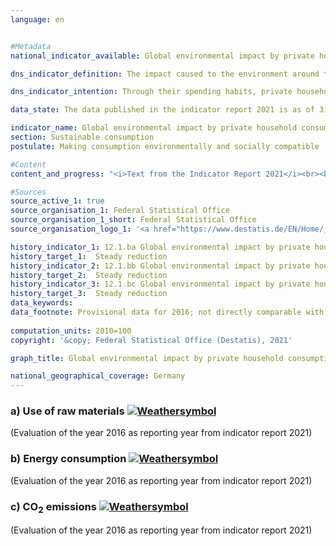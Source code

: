 ```yaml
---
language: en    


#Metadata    
national_indicator_available: Global environmental impact by private household consumption    

dns_indicator_definition: The impact caused to the environment around the world by private household consumption is shown here by three indicators. They are domestic and foreign energy consumption, emissions of carbon dioxide (CO<sub>2</sub>) and the use of raw materials in connection with the production and use of all goods destined for the consumption of private households in Germany.    

dns_indicator_intention: Through their spending habits, private households are responsible for a significant proportion of an economy’s consumption of resources. That consumption occurs not only within the country in question but also indirectly includes the consumption which is involved in the production of imported goods. The indicator therefore provides information about the impact being done to the environment on a global scale as a result of private household consumption. Reducing energy consumption, for example, will conserve resources both domestically and abroad and prevent environmentally harmful carbon dioxide emissions. The intention of the German Government is to continuously cut the environmental impact that occurs in connection with private household consumption in all three areas.    

data_state: The data published in the indicator report 2021 is as of 31.12.2020. The data shown on the DNS-Online-Platform is updated regularly, so that more current data may be available online than published in the indicator report 2021.    

indicator_name: Global environmental impact by private household consumption    
section: Sustainable consumption    
postulate: Making consumption environmentally and socially compatible    

#Content    
content_and_progress: "<i>Text from the Indicator Report 2021</i><br><br>The spending habits of private households affect the environment in various ways. This indicator reflects three of the factors behind this impact, namely energy, CO<sub>2</sub> emissions and the use of raw materials. The relevant data are collected  in the environmental economic accounts of a range of governmental and non-governmental sources.<br><br>Resources may be consumed by households directly or indirectly. Direct consumption might be the use of gas for heating, fuel for transport or food to eat. Resources are also tied up or consumed at every stage of the process of manufacturing and transporting consumer goods both within Germany and abroad. All of that counts as indirect consumption by German private households when they buy and use those goods. Both types of consumption are included in the present indicator, the environmental impact represented in terms of energy, raw materials and CO<sub>2</sub>.<br><br>The use of raw materials, energy consumption and CO<sub>2</sub> emissions are closely interconnected. To use coal, oil and gas – material resources – in power plants and boilers to produce electricity and heat is simultaneously to consume energy. As a rule, the burning of fuels also results in the emission of CO<sub>2</sub>.<br><br>However, the use of raw materials is not restricted to fuels. This is clear from the time series in the graph: while the data for energy consumption and emissions follow a fluctuating but generally downwards trend, the change in the use of raw materials is less marked. That factor is made up both of abiotic resources, which include other mineral resources like sand and salts as well as fuels, and of renewable resources like the products of farming and forestry. While the use of abiotic resources is steadily shrinking, there are greater fluctuations in the area of agricultural products. This resulted in a slight overall reduction of 3% between 2010 and 2016.<br><br>In contrast, energy consumption went down by 6% during the same period. Energy loss incurred during the generation of electricity and district heat for consumption by private households is counted as indirect consumption. Energy consumption can be split according to the different fields in which it occurs, namely home life, transport, food, other products and services. At around 3,402 petajoules in total, home life accounted for the largest proportion, 36% of private household consumption, in 2016.<br><br>A similar trend can be seen in CO<sub>2</sub> emissions. The vast majority of emissions are generated indirectly, during the manufacturing process of consumer goods in Germany and abroad, rather than during the actual consumption of the goods. The total CO<sub>2</sub> emissions caused by private household consumption in 2016 amounted to 667 million tonnes. The ratio of direct to indirect emissions was around 1:2. Between 2010 and 2016, direct CO<sub>2</sub> emissions fell by 6%, while the emissions footprint of consumer goods fell by 1%. The last five years, on the other hand, show no reduction but a slight increase in emissions.<br><br>This indicator can be usefully cross-referenced with indicator [8.1](https://sustainabledevelopment-deutschland.github.io/en/8-1-a/) on raw material input productivity."    

#Sources    
source_active_1: true
source_organisation_1: Federal Statistical Office
source_organisation_1_short: Federal Statistical Office
source_organisation_logo_1: '<a href="https://www.destatis.de/EN/Home/_node.html"><img src="https://g205sdgs.github.io/sdg-indicators/public/LogosEn/destatis.png" alt=" Federal Statistical Office" title="Click here to visit the homepage of the organization" style="border: transparent"/></a>'    

history_indicator_1: 12.1.ba Global environmental impact by private household consumption – use of raw materials                    
history_target_1:  Steady reduction
history_indicator_2: 12.1.bb Global environmental impact by private household consumption – energy consumption                    
history_target_2:  Steady reduction
history_indicator_3: 12.1.bc Global environmental impact by private household consumption – CO<sub>2</sub> emissions                    
history_target_3:  Steady reduction    
data_keywords:    
data_footnote: Provisional data for 2016; not directly comparable with previous years due to methodological changes.    
    
computation_units: 2010=100    
copyright: '&copy; Federal Statistical Office (Destatis), 2021'    

graph_title: Global environmental impact by private household consumption    

national_geographical_coverage: Germany    
---    
```

<div>
  <div class="my-header">
    <h3>a) Use of raw materials
      <a href="https://sustainabledevelopment-deutschland.github.io/en/status/"><img src="https://g205sdgs.github.io/sdg-indicators/public/Wettersymbole/Sonne.png" title="If the trend continues, the target value will be met or the difference between the target value and the current value will be less than 5&nbsp;%" alt="Weathersymbol" />
      </a>
    </h3>
  </div>
  <div class="my-header-note">
    <span> (Evaluation of the year 2016 as reporting year from indicator report 2021)</span>
  </div>
</div>
<div>
  <div class="my-header">
    <h3>b) Energy consumption
      <a href="https://sustainabledevelopment-deutschland.github.io/en/status/"><img src="https://g205sdgs.github.io/sdg-indicators/public/Wettersymbole/Leicht bewölkt.png" title="If the trend continues, the indicator will be presumably miss its target by at least 5&nbsp;% and at most 20&nbsp;% of the difference between the target value and the current value" alt="Weathersymbol" />
      </a>
    </h3>
  </div>
  <div class="my-header-note">
    <span> (Evaluation of the year 2016 as reporting year from indicator report 2021)</span>
  </div>
</div>
<div>
  <div class="my-header">
    <h3>c) CO<sub>2</sub> emissions
      <a href="https://sustainabledevelopment-deutschland.github.io/en/status/"><img src="https://g205sdgs.github.io/sdg-indicators/public/Wettersymbole/Blitz.png" title="The indicator is not moving in the right direction so that the gap to the target value is widening" alt="Weathersymbol" />
      </a>
    </h3>
  </div>
  <div class="my-header-note">
    <span> (Evaluation of the year 2016 as reporting year from indicator report 2021)</span>
  </div>
</div>